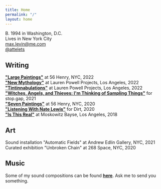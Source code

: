 ```yaml
---
title: Home
permalink: "/"
layout: home
---
```


B. 1994 in Washington, D.C.
<br>Lives in New York City
<br>[max.levin@me.com](mailto:max.levin@me.com)
<br>[@attelets](https://www.instagram.com/attelets/) 

## Writing

**["Large Paintings"](https://56henry.nyc/exhibitions/large-paintings)** at 56 Henry, NYC, 2022
<br>**["New Mythology"](https://www.laurenpowellprojects.com/exhibitions/2022/newmythology)** at Lauren Powell Projects, Los Angeles, 2022
<br>**["Tintinnabulations"](https://www.laurenpowellprojects.com/exhibitions/2022/tintinnabulations)** at Lauren Powell Projects, Los Angeles, 2022
<br>**["Witches, Angels, and Thieves: I'm Thinking of Sampling Things"](https://www.owenchristoph.com/shop/stopgap003)** for stop.gap, 2021
<br>**["Seven Paintings"](https://56henry.nyc/exhibitions/seven-paintings)** at 56 Henry, NYC, 2020
<br>**["Listening With Nate Lewis"](https://www.dirtdmv.com/writing/2020/5/31/listening-with-nate-lewis)** for Dirt, 2020
<br>**["Is This Real"](http://www.moskowitzbayse.com/eleanor-swordy-is-this-real)** at Moskowitz Bayse, Los Angeles, 2018

## Art

Sound installation "Automatic Fields" at Andrew Edlin Gallery, NYC, 2021
<br>Curated exhibition "Unbroken Chain" at 268 Space, NYC, 2020

## Music

Some of my sound compositions can be found **[here](https://maxlevin.bandcamp.com)**. Ask me to send you something.